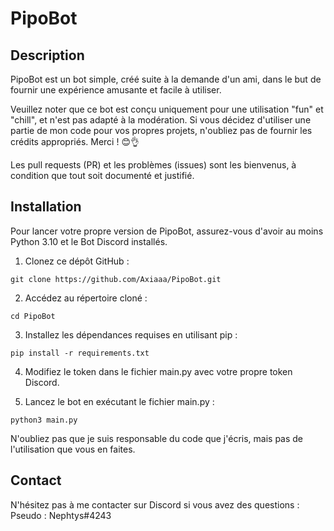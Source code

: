 # PipoBot

## Description
PipoBot est un bot simple, créé suite à la demande d'un ami, dans le but de fournir une expérience amusante et facile à utiliser.

Veuillez noter que ce bot est conçu uniquement pour une utilisation "fun" et "chill", et n'est pas adapté à la modération. Si vous décidez d'utiliser une partie de mon code pour vos propres projets, n'oubliez pas de fournir les crédits appropriés. Merci ! 😊👌

Les pull requests (PR) et les problèmes (issues) sont les bienvenus, à condition que tout soit documenté et justifié.

## Installation

Pour lancer votre propre version de PipoBot, assurez-vous d'avoir au moins Python 3.10 et le Bot Discord installés. 

1. Clonez ce dépôt GitHub :
  
  ```git clone https://github.com/Axiaaa/PipoBot.git```
   
2. Accédez au répertoire cloné :
  
  ```cd PipoBot```

3. Installez les dépendances requises en utilisant pip :
  
  ```pip install -r requirements.txt```

4. Modifiez le token dans le fichier main.py avec votre propre token Discord.

5. Lancez le bot en exécutant le fichier main.py :
  
  ```python3 main.py```

N'oubliez pas que je suis responsable du code que j'écris, mais pas de l'utilisation que vous en faites.

## Contact
N'hésitez pas à me contacter sur Discord si vous avez des questions :
Pseudo : Nephtys#4243



